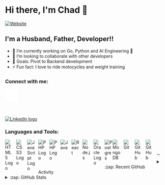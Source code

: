 # Hi there, I'm Chad 👋 

[![Website](https://img.shields.io/website?label=chadelofson.com&style=for-the-badge&url=https%3A%2F%2Fchadelofson.com)](https://chadelofson.com)



## I'm a Husband, Father, Developer!!

- 🌱 I’m currently working on Go, Python and AI Engineering 🤣
- 👯 I’m looking to collaborate with other developers
- 🥅 Goals: Pivot to Backend development
- ⚡ Fun fact: I love to ride motocycles and weight training

### Connect with me:
<a href="https://x.com/chadelofson" target="_blank">
  <picture>
    <source srcset="https://cdn.jsdelivr.net/gh/devicons/devicon@latest/icons/twitter/twitter-original.svg" width="40" media="(prefers-color-scheme: light)">
    <source srcset="https://raw.githubusercontent.com/chadelofson/chadelofson/main/img/x-dark.svg" width="40" media="(prefers-color-scheme: dark)">
    <img src="https://raw.githubusercontent.com/chadelofson/chadelofson/main/img/x.svg" width="40" alt="X Logo" />
  </picture>    
</a>

&nbsp;&nbsp;

<a href="https://linkedin.com/in/chadelofson#gh-dark-mode-only" target="_blank"><img src="https://cdn.jsdelivr.net/gh/devicons/devicon@latest/icons/linkedin/linkedin-original.svg" alt="LinkedIn logo" width="40" height="40" /></a>

### Languages and Tools:
[<img align="left" alt="HTML5 Logo" width="26px" src="https://cdn.jsdelivr.net/gh/devicons/devicon/icons/html5/html5-original.svg" style="padding-right:10px;" />](https://developer.mozilla.org/en-US/docs/Web/HTML)
[<img align="left" alt="CSS3 Logo" width="26px" src="https://cdn.jsdelivr.net/gh/devicons/devicon/icons/css3/css3-original.svg" style="padding-right:10px;" />](https://developer.mozilla.org/en-US/docs/Web/CSS)
[<img align="left" alt="JavaScript Logo" width="26px" src="https://cdn.jsdelivr.net/gh/devicons/devicon/icons/javascript/javascript-original.svg" style="padding-right:10px;" />](https://developer.mozilla.org/en-US/docs/Web/JavaScript)
[<img align="left" alt="PHP Logo" width="26px" src="https://cdn.jsdelivr.net/gh/devicons/devicon@latest/icons/php/php-original.svg" style="padding-right:10px;" />](https://www.php.net/)
[<img align="left" alt="PHP Logo" width="26px" src="https://cdn.jsdelivr.net/gh/devicons/devicon@latest/icons/go/go-original-wordmark.svg" style="padding-right:10px;" />](https://go.dev/)
[<img align="left" alt="Java" width="26px" src="https://cdn.jsdelivr.net/gh/devicons/devicon/icons/java/java-original.svg" style="padding-right:10px;" />](https://openjdk.org)
[<img align="left" alt="React" width="26px" src="https://cdn.jsdelivr.net/gh/devicons/devicon/icons/react/react-original.svg" style="padding-right:10px;" />](https://react.dev)
[<img align="left" alt="Node.js" width="26px" src="https://cdn.jsdelivr.net/gh/devicons/devicon/icons/nodejs/nodejs-original.svg" style="padding-right:10px;" />](https://nodejs.org/en)
[<img align="left" alt="Oracle Logo" width="26px" src="https://cdn.jsdelivr.net/gh/devicons/devicon@latest/icons/oracle/oracle-original.svg" style="padding-right:10px;" />](https://www.oracle.com/ca-en/database/)
[<img align="left" alt="Postgres" width="26px" src="https://cdn.jsdelivr.net/gh/devicons/devicon/icons/postgresql/postgresql-original.svg" align="padding-right:10px;" />](https://www.postgresql.org/)
[<img align="left" alt="MongoDB" width="26px" src="https://cdn.jsdelivr.net/gh/devicons/devicon/icons/mongodb/mongodb-original.svg" style="padding-right:10px;" />](https://www.mongodb.com)
[<img align="left" alt="Git" width="26px" src="https://cdn.jsdelivr.net/gh/devicons/devicon/icons/git/git-original.svg" style="padding-right:10px;" />](https://git-scm.com)
[<img align="left" alt="GitHub" width="26px" src="https://user-images.githubusercontent.com/3369400/139447912-e0f43f33-6d9f-45f8-be46-2df5bbc91289.png" style="padding-right:10px;" />](https://github.com)
[<img align="left" alt="GitHub" width="26px" src="https://user-images.githubusercontent.com/3369400/139448065-39a229ba-4b06-434b-bc67-616e2ed80c8f.png" style="padding-right:10px;" />](https://github.com)

<br />
<br />

---
<!--
## 📺 Latest YouTube Videos
-s->
<!-- YOUTUBE:START -->
<!-- YOUTUBE:END -->


<!-- --- -->
<!--
### 📕 Latest Blog Posts
-->
<!-- BLOG-POST-LIST:START -->
<!-- BLOG-POST-LIST:END -->


<!-- --- -->

<details>
  <summary>:zap: Recent GitHub Activity</summary>
  <!--START_SECTION:activity-->
1. 🗣 Commented on [#42](https://github.com/sgrif/pq-sys/issues/42#issuecomment-1655118371) in [sgrif/pq-sys](https://github.com/sgrif/pq-sys)
  <!--END_SECTION:activity-->


</details>

<details>
  <summary>:zap: GitHub Stats</summary>

  <img align="left" alt="chadelofson's GitHub Stats" src="https://github-readme-stats.vercel.app/api?username=chadelofson&show_icons=true&hide_border=false&title_color=ff652f&icon_color=FFE400&bg_color=09131B&text_color=ffffff&border_color=0c1a25" />

</details>

[website]: https://chadelofson.com
[twitter]: https://twitter.com/chadelofson
[linkedin]: https://linkedin.com/in/chadelofson
